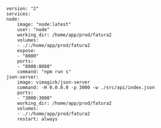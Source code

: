     version: "2"
    services:
    node:
        image: "node:latest"
        user: "node"
        working_dir: /home/app/prod/fatura2
        volumes:
        - ./:/home/app/prod/fatura2
        expose:
        - "8080"
        ports:
        - "8080:8080"
        command: "npm run s"
    json-server:
        image: vimagick/json-server
        command: -H 0.0.0.0 -p 3000 -w ./src/api/index.json
        ports:
        - "3000:3000"
        working_dir: /home/app/prod/fatura2
        volumes:
        - ./:/home/app/prod/fatura2
        restart: always
